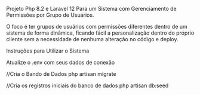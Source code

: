 Projeto Php 8.2 e Laravel 12 Para um Sistema com Gerenciamento de Permissões por Grupo de Usuários.

O foco é ter grupos de usuários com permissões diferentes dentro de um sistema de forma dinâmica, ficando fácil a personalização dentro do próprio cliente sem a necessidade de nenhuma alteração no código e deploy.

Instruções para Utilizar o Sistema

Atualize o .env com seus dados de conexão

//Cria o Bando de Dados
 php artisan migrate

//Cria os registros iniciais do banco de dados
 php artisan db:seed

